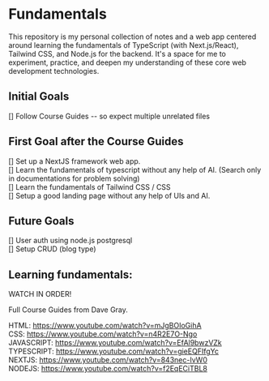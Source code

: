 # Fundamentals
This repository is my personal collection of notes and a web app centered around learning the fundamentals of TypeScript (with Next.js/React), Tailwind CSS, and Node.js for the backend. It's a space for me to experiment, practice, and deepen my understanding of these core web development technologies.


## Initial Goals
[] Follow Course Guides -- so expect multiple unrelated files  

## First Goal after the Course Guides  
[] Set up a NextJS framework web app.  
[] Learn the fundamentals of typescript without any help of AI. (Search only in documentations for problem solving)  
[] Learn the fundamentals of Tailwind CSS / CSS   
[] Setup a good landing page without any help of UIs and AI.  

## Future Goals
[] User auth using node.js postgresql  
[] Setup CRUD (blog type)  

## Learning fundamentals:

WATCH IN ORDER! 

Full Course Guides from Dave Gray.

HTML: https://www.youtube.com/watch?v=mJgBOIoGihA  
CSS: https://www.youtube.com/watch?v=n4R2E7O-Ngo  
JAVASCRIPT: https://www.youtube.com/watch?v=EfAl9bwzVZk    
TYPESCRIPT: https://www.youtube.com/watch?v=gieEQFIfgYc  
NEXTJS: https://www.youtube.com/watch?v=843nec-IvW0  
NODEJS: https://www.youtube.com/watch?v=f2EqECiTBL8  
